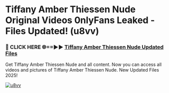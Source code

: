 # Tiffany Amber Thiessen Nude Original Videos 0nlyFans Leaked - Files Updated! (u8vv)

<h3>🔴 CLICK HERE 🌐==►► <a href="https://tinyurl.com/yc6ubb5a" rel="nofollow">Tiffany Amber Thiessen Nude Updated Files</a></h3>

Get Tiffany Amber Thiessen Nude and all content. Now you can access all videos and pictures of Tiffany Amber Thiessen Nude. New Updated Files 2025!

[![u8vv](https://i.imgur.com/7eu0CRL.gif)](https://tinyurl.com/yc6ubb5a)
